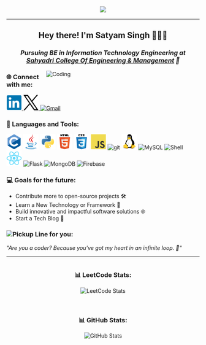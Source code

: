 <div align="center">
  <img src="https://readme-typing-svg.herokuapp.com?color=%236FDA44&size=32&center=true&vCenter=true&width=600&height=50&lines=Hi+👋,+I'm+Satyam+Singh;Final+Year+Engineering+Student+👨🏻‍🎓;Open+Source+Contributor+🧑🏻‍💻"/>
</div>
<hr>

<h2 align="center"> Hey there! I'm Satyam Singh 👨🏻‍💻</h2>

<h3 align="center"><em>Pursuing BE in Information Technology Engineering at <a href="https://sahyadri.edu.in/">Sahyadri College Of Engineering & Management</a> 🚀</em></h3>

<img align="right" alt="Coding" width="400" src="https://cdn.filestackcontent.com/efbSR18hT5uRKuo0zoMA">

<h3 align="left">🌐 Connect with me:</h3>
<p align="left">
<a href="https://www.linkedin.com/in/satyam-singh-483673207/" target="blank">
  <img src="https://raw.githubusercontent.com/devicons/devicon/master/icons/linkedin/linkedin-original.svg" alt="LinkedIn" width="40" height="40"/>
</a>

<a href="https://twitter.com/Satyam_singh12" target="blank">
  <img src="https://raw.githubusercontent.com/devicons/devicon/master/icons/twitter/twitter-original.svg" alt="Twitter" width="40" height="40"/>
</a>

<a href="mailto:satyamsingh.on@gmail.com" target="_blank">
  <img src="https://img.icons8.com/fluent/48/000000/gmail.png" alt="Gmail" width="40" height="40">
</a>

</p>

<h3 align="left">🚀 Languages and Tools:</h3>
<p align="left">
  <img src="https://raw.githubusercontent.com/devicons/devicon/master/icons/c/c-original.svg" alt="c" width="40" height="40"/>
  <img src="https://raw.githubusercontent.com/devicons/devicon/master/icons/java/java-original.svg" alt="java" width="40" height="40"/>
  <img src="https://raw.githubusercontent.com/devicons/devicon/master/icons/python/python-original.svg" alt="python" width="40" height="40"/>
  <img src="https://raw.githubusercontent.com/devicons/devicon/master/icons/html5/html5-original-wordmark.svg" alt="html5" width="40" height="40"/>
  <img src="https://raw.githubusercontent.com/devicons/devicon/master/icons/css3/css3-original-wordmark.svg" alt="css3" width="40" height="40"/>
  <img src="https://raw.githubusercontent.com/devicons/devicon/master/icons/javascript/javascript-original.svg" alt="javascript" width="40" height="40"/>
  <img src="https://www.vectorlogo.zone/logos/git-scm/git-scm-icon.svg" alt="git" width="40" height="40"/>
  <img src="https://raw.githubusercontent.com/devicons/devicon/master/icons/linux/linux-original.svg" alt="linux" width="40" height="40"/>
  <img src="https://img.icons8.com/color/48/000000/mysql-logo.png" alt="MySQL" width="40" height="40">
  <img src="https://img.icons8.com/windows/32/000000/console.png" alt="Shell" width="32" height="32">
  <img src="https://raw.githubusercontent.com/devicons/devicon/master/icons/react/react-original.svg" alt="React.js" width="40" height="40"/>
<img src="https://img.icons8.com/fluency/48/000000/flask.png" alt="Flask" width="40" height="40"/>
<img src="https://img.icons8.com/color/48/000000/mongodb.png" alt="MongoDB" width="40" height="40"/>
<img src="https://img.icons8.com/color/48/000000/firebase.png" alt="Firebase" width="40" height="40"/>


</p>

<h3 align="left">💻 Goals for the future:</h3>
<ul>
  <li>Contribute more to open-source projects 🛠️</li>
  <li>Learn a New Technology or Framework 🚀</li>
  <li>Build innovative and impactful software solutions 🌐</li>
  <li>Start a Tech Blog 🍃</li>
</ul>

<h3 align="left"><img src="https://media.giphy.com/media/VgCDAzcKvsR6OM0uWg/giphy.gif" width="50">Pickup Line for you:</h3>
<em>"Are you a coder? Because you've got my heart in an infinite loop. 💖"</em>

<hr>



<div style="display: flex; flex-direction: column; align-items: center;">

  <!-- LeetCode Stats -->
  <div style="flex: 1; margin-bottom: 20px;">
    <h3 align="left">📊 LeetCode Stats:</h3>
    <p align="center">
      <img src="https://github-readme-streak-stats.herokuapp.com/?user=satmm" alt="LeetCode Stats" />
    </p>
  </div>

  <!-- GitHub Stats -->
  <div style="flex: 1;">
    <h3 align="left">📊 GitHub Stats:</h3>
    <p align="center">
      <img src="https://github-readme-stats.vercel.app/api/top-langs?username=satmm&show_icons=true&locale=en&layout=compact" alt="GitHub Stats" />
    </p>
  </div>

</div>








